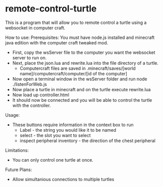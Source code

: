# remote-control-turtle
This is a program that will allow you to remote control a turtle using a websocket in computer craft.

How to use:
Prerequisites: 
You must have node.js installed and minecraft java edition with the computer craft tweaked mod.

- First, copy the wsServer file to the computer you want the websocket server to run on.
- Next, place the json.lua and rewrite.lua into the file directory of a turtle.
  - Computercraft files are saved in .minecraft/saves/[world name]/computercraft/computer/[id of the computer]
- Now open a terminal window in the wsServer folder and run node ./listenForWeb.js
- Now place a turtle in minecraft and on the turtle execute rewrite.lua
- Now load up controller.html
- It should now be connected and you will be able to control the turtle with the controller.

Usage:
- These buttons require information in the context box to run
  - Label - the string you would like it to be named
  - select - the slot you want to select
  - inspect peripheral inventory - the direction of the chest peripheral

Limitations:
- You can only control one turtle at once.

Future Plans:
- Allow simultanious connections to multiple turtles
